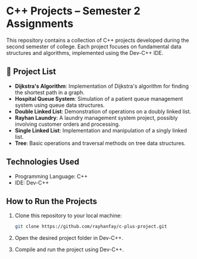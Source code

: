 # C++ Projects – Semester 2 Assignments

This repository contains a collection of C++ projects developed during the second semester of college. Each project focuses on fundamental data structures and algorithms, implemented using the Dev-C++ IDE.

## 📁 Project List

- **Dijkstra's Algorithm**: Implementation of Dijkstra's algorithm for finding the shortest path in a graph.
- **Hospital Queue System**: Simulation of a patient queue management system using queue data structures.
- **Double Linked List**: Demonstration of operations on a doubly linked list.
- **Rayhan Laundry**: A laundry management system project, possibly involving customer orders and processing.
- **Single Linked List**: Implementation and manipulation of a singly linked list.
- **Tree**: Basic operations and traversal methods on tree data structures.

## Technologies Used

- Programming Language: C++
- IDE: Dev-C++

## How to Run the Projects

1. Clone this repository to your local machine:
   ```bash
   git clone https://github.com/rayhanfay/c-plus-project.git

2. Open the desired project folder in Dev-C++.

3. Compile and run the project using Dev-C++.
